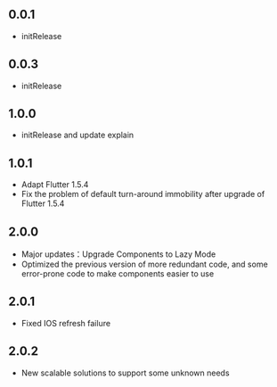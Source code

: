 ## 0.0.1

- initRelease

## 0.0.3

* initRelease

## 1.0.0

- initRelease and update explain

## 1.0.1

- Adapt Flutter 1.5.4
- Fix the problem of default turn-around immobility after upgrade of Flutter 1.5.4

## 2.0.0

- Major updates：Upgrade Components to Lazy Mode
- Optimized the previous version of more redundant code, and some error-prone code to make components easier to use

## 2.0.1

- Fixed IOS refresh failure

## 2.0.2

- New scalable solutions to support some unknown needs

